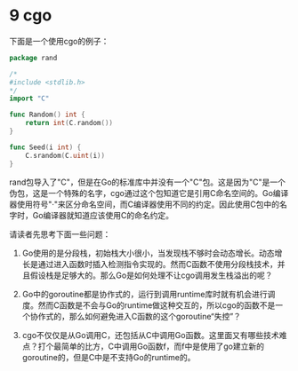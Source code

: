 # 9 cgo

下面是一个使用cgo的例子：
```go
package rand

/*
#include <stdlib.h>
*/
import "C"

func Random() int {
    return int(C.random())
}

func Seed(i int) {
    C.srandom(C.uint(i))
}
```

rand包导入了"C"，但是在Go的标准库中并没有一个"C"包。这是因为"C"是一个伪包，这是一个特殊的名字，cgo通过这个包知道它是引用C命名空间的。Go编译器使用符号"·"来区分命名空间，而C编译器使用不同的约定。因此使用C包中的名字时，Go编译器就知道应该使用C的命名约定。

请读者先思考下面一些问题：
1. Go使用的是分段栈，初始栈大小很小，当发现栈不够时会动态增长。动态增长是通过进入函数时插入检测指令实现的。然而C函数不使用分段栈技术，并且假设栈是足够大的。那么Go是如何处理不让cgo调用发生栈溢出的呢？

2. Go中的goroutine都是协作式的，运行到调用runtime库时就有机会进行调度。然而C函数是不会与Go的runtime做这种交互的，所以cgo的函数不是一个协作式的，那么如何避免进入C函数的这个goroutine“失控”？

3. cgo不仅仅是从Go调用C，还包括从C中调用Go函数。这里面又有哪些技术难点？打个最简单的比方，C中调用Go函数f，而f中是使用了go建立新的goroutine的，但是C中是不支持Go的runtime的。